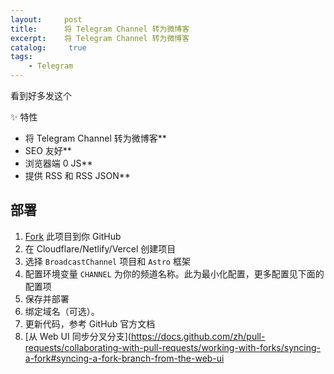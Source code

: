 ```yaml
---
layout:     post
title:      将 Telegram Channel 转为微博客
excerpt:    将 Telegram Channel 转为微博客
catalog: 	 true
tags:
    - Telegram
---
```

看到好多发这个

 ✨ 特性

- 将 Telegram Channel 转为微博客**
- SEO 友好**
- 浏览器端 0 JS**
- 提供 RSS 和 RSS JSON**

##  部署

1. [Fork](https://github.com/ccbikai/BroadcastChannel/fork) 此项目到你 GitHub
2. 在 Cloudflare/Netlify/Vercel 创建项目
3. 选择 `BroadcastChannel` 项目和 `Astro` 框架
4. 配置环境变量 `CHANNEL` 为你的频道名称。此为最小化配置，更多配置见下面的配置项
5. 保存并部署
6. 绑定域名（可选）。
7. 更新代码，参考 GitHub 官方文档
8.  [从 Web UI 同步分叉分支](https://docs.github.com/zh/pull-requests/collaborating-with-pull-requests/working-with-forks/syncing-a-fork#syncing-a-fork-branch-from-the-web-ui
